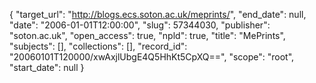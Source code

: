 {
  "target_url": "http://blogs.ecs.soton.ac.uk/meprints/", 
  "end_date": null, 
  "date": "2006-01-01T12:00:00", 
  "slug": 57344030, 
  "publisher": "soton.ac.uk", 
  "open_access": true, 
  "npld": true, 
  "title": "MePrints", 
  "subjects": [], 
  "collections": [], 
  "record_id": "20060101T120000/xwAxjlUbgE4Q5HhKt5CpXQ==", 
  "scope": "root", 
  "start_date": null
}

